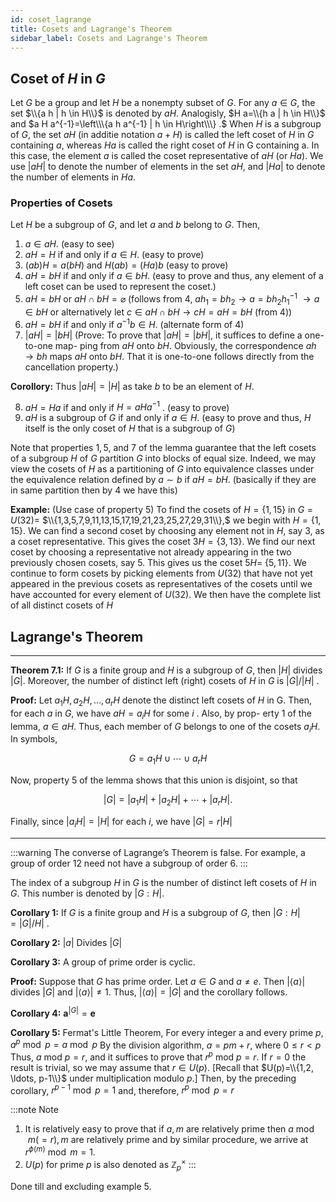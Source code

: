 ```yaml
---
id: coset_lagrange
title: Cosets and Lagrange's Theorem
sidebar_label: Cosets and Lagrange's Theorem
---
```


## Coset of $H$ in $G$

Let $G$ be a group and let $H$ be a nonempty subset of $G .$ For any $a \in G,$
the set $\\{a h | h \in H\\}$ is denoted by $a H .$ Analogisly, $H a=\\{h a | h \in H\\}$
and $a H a^{-1}=\left\\\{a h a^{-1} | h \in H\right\\\} .$ When $H$ is a subgroup of $G,$ the set $a H$ (in additie notation $a + H$) is called the left coset of $H$ in $G$ containing $a,$ whereas $H a$ is called the right
coset of $H$ in G containing a. In this case, the element $a$ is called the coset representative of $a H$ (or $H a ) .$ We use $|a H|$ to denote the number of elements in the set $a H,$ and $|H a|$ to denote the number of elements in $H a$.

### Properties of Cosets

Let $H$ be a subgroup of $G,$ and let $a$ and $b$ belong to $G$. Then,
1. $a \in a H .$ (easy to see)
2. $a H=H$ if and only if $a \in H .$ (easy to prove)
3. $(a b) H=a(b H)$ and $H(a b)=(H a) b$ (easy to prove)
4. $a H=b H$ if and only if $a \in b H .$ (easy to prove and thus, any element of a left coset can be used to represent the coset.)
5. $a H=b H$ or $a H \cap b H=\varnothing$ (follows from 4, $ah_1 = bh_2 \rightarrow a = bh_2h_1^{-1}$ $\rightarrow a \in bH$ or alternatively let $c \in aH \cap bH \rightarrow cH = aH = bH$ (from 4))
6. $a H=b H$ if and only if $a^{-1} b \in H .$ (alternate form of 4)
7. $|a H|=|b H|$ (Prove: To prove that $|a H|=|b H|,$ it suffices to define a one-to-one map-
  ping from $a H$ onto $b H .$ Obviously, the correspondence $a h \rightarrow b h$
  maps $a H$ onto $b H .$ That it is one-to-one follows directly from the
  cancellation property.)

  **Corollory:** Thus $|aH| = |H|$ as take $b$ to be an element of $H$.

8. $a H=H a$ if and only if $H=a H a^{-1}$ . (easy to prove)
9. $a H$ is a subgroup of $G$ if and only if $a \in H$. (easy to prove and thus, $H$ itself is the only coset of $H$ that is a subgroup of $G$)

Note that properties $1,5,$ and $7$ of the lemma guarantee that the left cosets of a subgroup $H$ of $G$ partition $G$ into blocks of equal size. Indeed, we may view the cosets of $H$ as a partitioning of $G$ into equivalence classes under the equivalence relation defined by $a \sim b$ if $a H=b H.$ (basically if they are in same partition then by 4 we have this)

**Example:** (Use case of property 5) To find the cosets of $H=\{1,15\}$ in $G=U(32)=$ $\\{1,3,5,7,9,11,13,15,17,19,21,23,25,27,29,31\\},$ we begin with
$H=\{1,15\} .$ We can find a second coset by choosing any element not
in $H,$ say $3,$ as a coset representative. This gives the coset $3 H=\{3,13\} .$
We find our next coset by choosing a representative not already appearing in the two previously chosen cosets, say $5 .$ This gives us the coset $5 H=$
$\{5,11\} .$ We continue to form cosets by picking elements from $U(32)$
that have not yet appeared in the previous cosets as representatives of
the cosets until we have accounted for every element of $U(32) .$ We then have the complete list of all distinct cosets of $H$

## Lagrange's Theorem

---

**Theorem 7.1:** If $G$ is a finite group and $H$ is a subgroup of $G,$ then $|H|$ divides $|G|$. Moreover, the number of distinct left (right) cosets of $H$ in $G$ is $|G| / |H|$ .

**Proof:** Let $a_{1} H, a_{2} H, \ldots, a_{r} H$ denote the distinct left cosets of $H$ in G. Then, for each $a$ in $G,$ we have $a H=a_{i} H$ for some $i$ . Also, by prop-
erty 1 of the lemma, $a \in a H .$ Thus, each member of $G$ belongs to one
of the cosets $a_{i} H .$ In symbols,

$$
G=a_{1} H \cup \cdots \cup a_{r} H
$$

Now, property 5 of the lemma shows that this union is disjoint, so that

$$
|G|=\left|a_{1} H\right|+\left|a_{2} H\right|+\cdots+\left|a_{r} H\right| .
$$

Finally, since $\left|a_{i} H\right|=|H|$ for each $i,$ we have $|G|=r|H|$

---

:::warning
The converse of Lagrange’s Theorem is false. For example, a group of order 12 need not have a subgroup of order 6.
:::

The index of a subgroup $H$ in $G$ is the number of distinct left cosets of $H$ in $G .$ This number
is denoted by $|G : H| .$

**Corollary 1:** If $G$ is a finite group and $H$ is a subgroup of $G,$ then $|G : H|=|G| / H |$ .

**Corollary 2:** $|a|$ Divides $|G|$

**Corollary 3:** A group of prime order is cyclic.

**Proof:**  Suppose that $G$ has prime order. Let $a \in G$ and $a \neq e .$ Then $|\langle a\rangle|$ divides $|G|$ and $|\langle a\rangle| \neq 1 .$ Thus, $|\langle a\rangle|=|G|$ and the corollary follows.

**Corollary 4:** $\boldsymbol{a}^{|G|}=\boldsymbol{e}$

**Corollary 5:** Fermat's Little Theorem, For every integer a and every prime $p, a^{p} \bmod p=a \bmod p$ By the division algorithm, $a=p m+r,$ where $0 \leq r<p$ Thus, $a$ mod $p=r,$ and it suffices to prove that $r^{p}$ mod $p=r .$ If $r=0$
the result is trivial, so we may assume that $r \in U(p) .$ [Recall that
$U(p)=\\{1,2, \ldots, p-1\\}$ under multiplication modulo $p . ]$ Then, by the preceding corollary, $r^{p-1} \bmod p=1$ and, therefore, $r^{p} \bmod p=r$

:::note Note
1. It is relatively easy to prove that if $a, m$ are relatively prime then $a \bmod m (= r), m$ are relatively prime and by similar procedure, we arrive at $r^{\phi(m)} \bmod m = 1$.
2. $U(p)$ for prime $p$ is also denoted as $\mathbb{Z}_p^{\times}$
:::


Done till and excluding example 5.